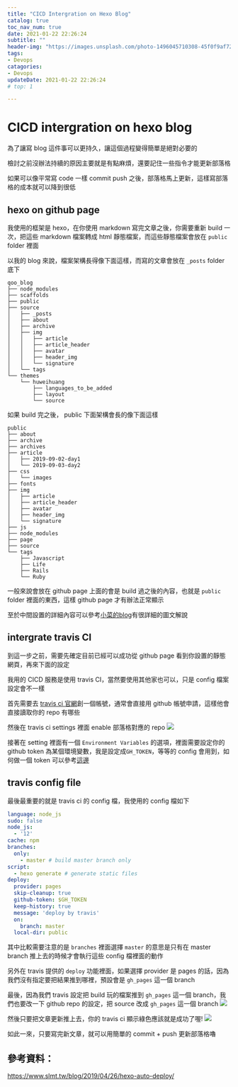 ```yaml
---
title: "CICD Intergration on Hexo Blog"
catalog: true
toc_nav_num: true
date: 2021-01-22 22:26:24
subtitle: ""
header-img: "https://images.unsplash.com/photo-1496045710308-45f0f9af7204?ixid=MXwxMjA3fDB8MHxwaG90by1wYWdlfHx8fGVufDB8fHw%3D&ixlib=rb-1.2.1&auto=format&fit=crop&w=1950&q=80"
tags:
- Devops
catagories:
- Devops
updateDate: 2021-01-22 22:26:24
# top: 1

---
```

# CICD intergration on hexo blog

為了讓寫 blog 這件事可以更持久，讓這個過程變得簡單是絕對必要的

檢討之前沒辦法持續的原因主要就是有點麻煩，還要記住一些指令才能更新部落格

如果可以像平常寫 code 一樣 commit push 之後，部落格馬上更新，這樣寫部落格的成本就可以降到很低

## hexo on github page

我使用的框架是 hexo，在你使用 markdown 寫完文章之後，你需要重新 build 一次，把這些 markdown 檔案轉成 html 靜態檔案，而這些靜態檔案會放在 `public` folder 裡面

以我的 blog 來說，檔案架構長得像下面這樣，而寫的文章會放在 `_posts` folder 底下
```
qoo_blog
├── node_modules
├── scaffolds
├── public
├── source
│   ├── _posts
│   ├── about
│   ├── archive
│   ├── img
│   │   ├── article
│   │   ├── article_header
│   │   ├── avatar
│   │   ├── header_img
│   │   └── signature
│   └── tags
└── themes
    └── huweihuang
        ├── languages_to_be_added
        ├── layout
        └── source
```
如果 build 完之後， public 下面架構會長的像下面這樣
```
public
├── about
├── archive
├── archives
├── article
│   ├── 2019-09-02-day1
│   └── 2019-09-03-day2
├── css
│   └── images
├── fonts
├── img
│   ├── article
│   ├── article_header
│   ├── avatar
│   ├── header_img
│   └── signature
├── js
├── node_modules
├── page
├── source
└── tags
    ├── Javascript
    ├── Life
    ├── Rails
    └── Ruby
```
一般來說會放在 github page 上面的會是 build 過之後的內容，也就是 `public` folder 裡面的東西，這樣 github page 才有辦法正常顯示

至於中間設置的詳細內容可以參考[小菜的blog](https://riverye.com/2019/10/23/%E5%BE%9E%E7%84%A1%E5%88%B0%E6%9C%89%E7%9A%84-Blog-%E5%BB%BA%E7%BD%AE%E6%95%99%E5%AD%B8-%E5%90%AB-domain-%E8%B3%BC%E8%B2%B7%E8%BD%89%E5%9D%80/)有很詳細的圖文解說

## intergrate travis CI
到這一步之前，需要先確定目前已經可以成功從 github page 看到你設置的靜態網頁，再來下面的設定

我用的 CICD 服務是使用 travis CI，當然要使用其他家也可以，只是 config 檔案設定會不一樣

首先需要去 [travis ci 官網](https://travis-ci.org/)創一個帳號，通常會直接用 github 帳號申請，這樣他會直接讀取你的 repo 有哪些

然後在 travis ci settings 裡面 enable 部落格對應的 repo
![](https://i.imgur.com/R1beZRI.png)

接著在 setting 裡面有一個 `Environment Variables` 的選項，裡面需要設定你的 github token 為某個環境變數，我是設定成`GH_TOKEN`，等等的 config 會用到，如何做一個 token 可以參考[這邊](https://hsiangfeng.github.io/hexo/20201009/3159624676/)

## travis config file
最後最重要的就是 travis ci 的 config 檔，我使用的 config 檔如下

```yaml
language: node_js
sudo: false
node_js:
  - '12'
cache: npm
branches:
  only:
    - master # build master branch only
script:
  - hexo generate # generate static files
deploy:
  provider: pages
  skip-cleanup: true
  github-token: $GH_TOKEN
  keep-history: true
  message: 'deploy by travis'
  on:
    branch: master
  local-dir: public
```
其中比較需要注意的是 `branches` 裡面選擇 `master` 的意思是只有在 master branch 推上去的時候才會執行這些 config 檔裡面的動作

另外在 travis 提供的 `deploy` 功能裡面，如果選擇 provider 是 pages 的話，因為我們沒有指定要把結果推到哪裡，預設會是 `gh_pages` 這一個 branch

最後，因為我們 travis 設定把 build 玩的檔案推到 `gh_pages` 這一個 branch，我們也要改一下 github repo 的設定，把 source 改成 `gh_pages` 這一個 branch
![](https://i.imgur.com/nGC94rA.png)

然後只要把文章更新推上去，你的 travis ci 顯示綠色應該就是成功了喔!
![](https://i.imgur.com/tpMN9tY.png)

如此一來，只要寫完新文章，就可以用簡單的 commit + push 更新部落格嚕

## 參考資料：
https://www.slmt.tw/blog/2019/04/26/hexo-auto-deploy/